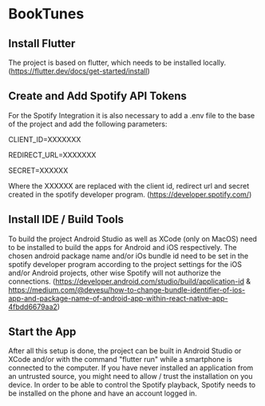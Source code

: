 # BookTunes

## Install Flutter
The project is based on flutter, which needs to be installed locally. (https://flutter.dev/docs/get-started/install)

## Create and Add Spotify API Tokens
For the Spotify Integration it is also necessary to add a .env file to the base of the project and add the following parameters:


CLIENT_ID=XXXXXXX

REDIRECT_URL=XXXXXXX

SECRET=XXXXXX


Where the XXXXXX are replaced with the client id, redirect url and secret created in the spotify developer program. (https://developer.spotify.com/)

## Install IDE / Build Tools
To build the project Android Studio as well as XCode (only on MacOS) need to be installed to build the apps for Android and iOS respectively.
The chosen android package name and/or iOs bundle id need to be set in the spotify developer program according to the project settings for the iOS and/or Android projects, other wise Spotify will not authorize the connections. (https://developer.android.com/studio/build/application-id & https://medium.com/@devesu/how-to-change-bundle-identifier-of-ios-app-and-package-name-of-android-app-within-react-native-app-4fbdd6679aa2)

## Start the App
After all this setup is done, the project can be built in Android Studio or XCode and/or with the command "flutter run" while a smartphone is connected to the computer.
If you have never installed an application from an untrusted source, you might need to allow / trust the installation on you device.
In order to be able to control the Spotify playback, Spotify needs to be installed on the phone and have an account logged in.



 
 

